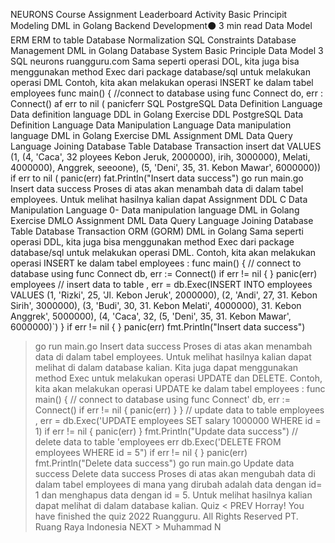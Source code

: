
NEURONS
Course Assignment Leaderboard Activity
Basic Principit
Modeling
DML in Golang
Backend Development⚫ 3 min read
Data Model
ERM
ERM to table
Database Normalization
SQL Constraints
Database Management
DML in Golang
Database System
Basic Principle
Data Model
3
SQL
neurons ruangguru.com
Sama seperti operasi DOL, kita juga bisa menggunakan method Exec dari package database/sql untuk melakukan operasi DML
Contoh, kita akan melakukan operasi INSERT ke dalam tabel employees
func main() {
//connect to database using func Connect
do, err : Connect()
af err to nil (
panicferr
SQL
PostgreSQL
Data Definition Language
Data definition language
DDL in Golang
Exercise DDL
PostgreSQL
Data Definition Language
Data Manipulation Language
Data manipulation language
DML in Golang
Exercise DML
Assignment DML
Data Query Language
Joining Database Table
Database Transaction
insert dat
VALUES (1,
(4, 'Caca', 32
ployees
Kebon Jeruk, 2000000), irih, 3000000),
Melati, 4000000), Anggrek, seeoone),
(5, 'Deni', 35, 31. Kebon Mawar', 6000000))
if err to nil (
panic(err)
fat.Println("Insert data success")
go run main.go
Insert data success
Proses di atas akan menambah data di dalam tabel employees. Untuk melihat hasilnya kalian dapat
Assignment DDL
C
Data Manipulation Language
0-
Data manipulation language
DML in Golang
Exercise DMLO Assignment DML
Data Query Language Joining Database Table Database Transaction
ORM (GORM)
DML in Golang
Sama seperti operasi DDL, kita juga bisa menggunakan method Exec dari package database/sql untuk melakukan operasi DML.
Contoh, kita akan melakukan operasi INSERT ke dalam tabel employees :
func main() {
// connect to database using func Connect
db, err := Connect()
if err != nil {
}
panic(err)
employees
// insert data to table
, err = db.Exec(INSERT INTO employees
VALUES (1, 'Rizki', 25, 'Jl. Kebon Jeruk', 2000000),
(2, 'Andi', 27, 31. Kebon Sirih', 3000000),
(3, 'Budi', 30, 31. Kebon Melati', 4000000),
31. Kebon Anggrek', 5000000),
(4, 'Caca', 32,
(5, 'Deni', 35,
31. Kebon Mawar', 6000000)`)
}
if err != nil {
}
panic(err)
fmt.Println("Insert data success")
> go run main.go
Insert data success
Proses di atas akan menambah data di dalam tabel employees. Untuk melihat hasilnya kalian dapat melihat di dalam database kalian.
Kita juga dapat menggunakan method Exec untuk melakukan operasi UPDATE dan DELETE.
Contoh, kita akan melakukan operasi UPDATE ke dalam tabel employees :
func main() {
// connect to database using func Connect'
db, err := Connect()
if err != nil {
panic(err)
}
}
// update data to table employees
, err = db.Exec('UPDATE employees SET salary 1000000 WHERE id = 1)
if err != nil {
panic(err)
}
fmt.Println("Update data success")
// delete data to table 'employees
err db.Exec('DELETE FROM employees WHERE id = 5")
if err != nil {
}
panic(err)
fmt.Println("Delete data success")
> go run main.go
Update data success
Delete data success
Proses di atas akan mengubah data di dalam tabel employees di mana yang dirubah adalah data dengan id= 1 dan menghapus data dengan id = 5. Untuk melihat hasilnya kalian dapat melihat di dalam database kalian.
Quiz
< PREV
Horray! You have finished the quiz
2022 Ruangguru. All Rights Reserved PT. Ruang Raya Indonesia
NEXT >
Muhammad N